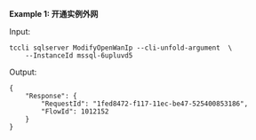 **Example 1: 开通实例外网**



Input: 

```
tccli sqlserver ModifyOpenWanIp --cli-unfold-argument  \
    --InstanceId mssql-6upluvd5
```

Output: 
```
{
    "Response": {
        "RequestId": "1fed8472-f117-11ec-be47-525400853186",
        "FlowId": 1012152
    }
}
```

